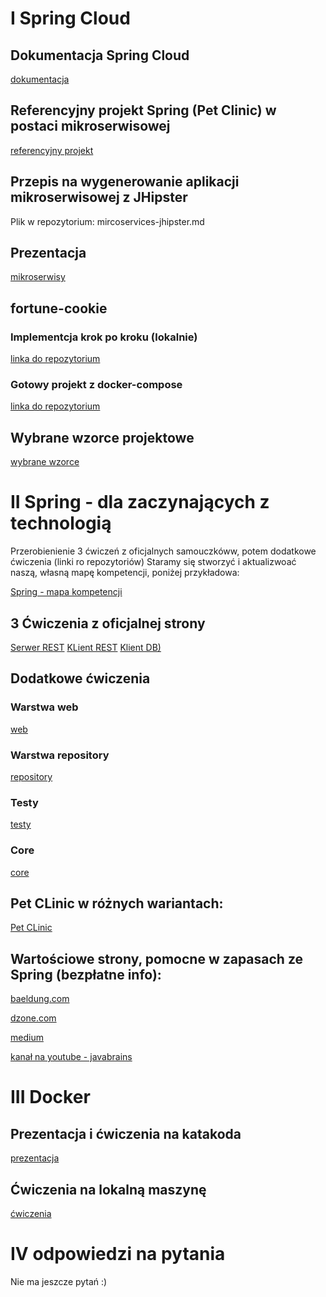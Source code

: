 # I Spring Cloud

## Dokumentacja Spring Cloud

  [dokumentacja](https://spring.io/projects/spring-cloud)

## Referencyjny projekt Spring (Pet Clinic) w postaci mikroserwisowej

  [referencyjny projekt](https://github.com/spring-petclinic/spring-petclinic-microservices)

## Przepis na wygenerowanie aplikacji mikroserwisowej z JHipster

  Plik w repozytorium: mircoservices-jhipster.md
  
## Prezentacja

  [mikroserwisy](https://prezi.com/view/G69qV693t8j1NLKk7KIQ/)

## fortune-cookie

### Implementcja krok po kroku (lokalnie)

  [linka do repozytorium](https://github.com/lukasze/cookie)

### Gotowy projekt z docker-compose

 [linka do repozytorium](https://github.com/lukasze/spring-cloud)

## Wybrane wzorce projektowe

  [wybrane wzorce](https://azure.microsoft.com/pl-pl/blog/design-patterns-for-microservices/)
  
  
# II Spring - dla zaczynających z technologią
 
 Przerobienienie 3 ćwiczeń z oficjalnych samouczkóww, potem dodatkowe ćwiczenia (linki ro repozytoriów)
 Staramy się stworzyć i aktualizwoać naszą, własną mapę kompetencji, poniżej przykładowa:
 
 [Spring - mapa kompetencji](https://prezi.com/view/wqMrbAZlfp5finFqBtcl)
 
## 3 Ćwiczenia z oficjalnej strony
 
 [Serwer REST](https://spring.io/guides/gs/rest-service/)
 [KLient REST](https://spring.io/guides/gs/consuming-rest/)
 [Klient DB)](https://spring.io/guides/gs/accessing-data-jpa/)
 
## Dodatkowe ćwiczenia

### Warstwa web
  [web](https://github.com/lukasze/spring-web.git)
  
### Warstwa repository
  [repository](https://github.com/lukasze/spring-data.git)
  
### Testy
  [testy](https://github.com/lukasze/spring-test.git)
  
### Core
  [core](https://github.com/lukasze/spring-core.git)
 
## Pet CLinic w różnych wariantach:
 
  [Pet CLinic](https://github.com/spring-projects/spring-petclinic)
  
## Wartościowe strony, pomocne w zapasach ze Spring (bezpłatne info):
  [baeldung.com](https://www.baeldung.com/)
  
  [dzone.com](https://dzone.com/)
  
  [medium](https://medium.com/)
  
  [kanał na youtube - javabrains](https://www.youtube.com/channel/UCYt1sfh5464XaDBH0oH_o7Q)
  
# III Docker  

## Prezentacja i ćwiczenia na katakoda

  [prezentacja](https://prezi.com/view/YOprFglDWgj7V9Lp5gFf)

## Ćwiczenia na lokalną maszynę

  [ćwiczenia](https://drive.google.com/file/d/135ZBHd0d1Wj_nR1Xxnq1_qfHwu7FFRp2/view?usp=sharing)



  
# IV odpowiedzi na pytania

  Nie ma jeszcze pytań :)
